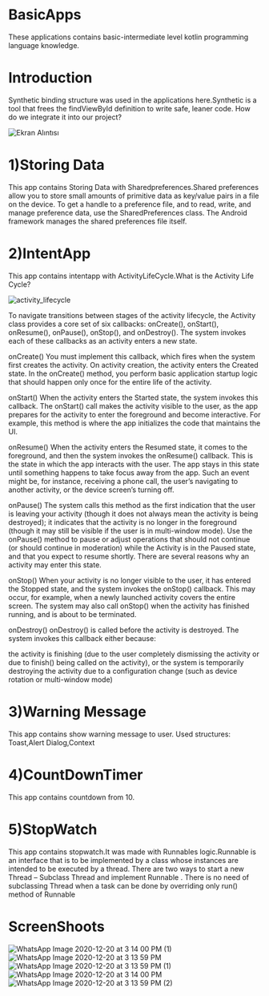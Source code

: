 # BasicApps

These applications contains basic-intermediate level kotlin programming language knowledge.

# Introduction


Synthetic binding structure was used in the applications here.Synthetic is a tool that frees the findViewById definition to write safe, leaner code.
How do we integrate it into our project?

![Ekran Alıntısı](https://user-images.githubusercontent.com/32849662/102712859-23bd2e00-42d5-11eb-918e-e6afce3e61fd.PNG)

# 1)Storing Data

This app contains Storing Data with Sharedpreferences.Shared preferences allow you to store small amounts of primitive data as key/value pairs in a file on the device. To get a handle to a preference file, and to read, write, and manage preference data, use the SharedPreferences class. The Android framework manages the shared preferences file itself.

# 2)IntentApp 

This app contains intentapp with ActivityLifeCycle.What is the Activity Life Cycle?

![activity_lifecycle](https://user-images.githubusercontent.com/32849662/102713060-63384a00-42d6-11eb-91f4-cc4010c47506.png)

To navigate transitions between stages of the activity lifecycle, the Activity class provides a core set of six callbacks: onCreate(), onStart(), onResume(), onPause(), onStop(), and onDestroy(). The system invokes each of these callbacks as an activity enters a new state.

onCreate()
You must implement this callback, which fires when the system first creates the activity. On activity creation, the activity enters the Created state. In the onCreate() method, you perform basic application startup logic that should happen only once for the entire life of the activity.

onStart()
When the activity enters the Started state, the system invokes this callback. The onStart() call makes the activity visible to the user, as the app prepares for the activity to enter the foreground and become interactive. For example, this method is where the app initializes the code that maintains the UI.

onResume()
When the activity enters the Resumed state, it comes to the foreground, and then the system invokes the onResume() callback. This is the state in which the app interacts with the user. The app stays in this state until something happens to take focus away from the app. Such an event might be, for instance, receiving a phone call, the user’s navigating to another activity, or the device screen’s turning off.

onPause()
The system calls this method as the first indication that the user is leaving your activity (though it does not always mean the activity is being destroyed); it indicates that the activity is no longer in the foreground (though it may still be visible if the user is in multi-window mode). Use the onPause() method to pause or adjust operations that should not continue (or should continue in moderation) while the Activity is in the Paused state, and that you expect to resume shortly. There are several reasons why an activity may enter this state. 

onStop()
When your activity is no longer visible to the user, it has entered the Stopped state, and the system invokes the onStop() callback. This may occur, for example, when a newly launched activity covers the entire screen. The system may also call onStop() when the activity has finished running, and is about to be terminated.

onDestroy()
onDestroy() is called before the activity is destroyed. The system invokes this callback either because:

the activity is finishing (due to the user completely dismissing the activity or due to finish() being called on the activity), or
the system is temporarily destroying the activity due to a configuration change (such as device rotation or multi-window mode)


# 3)Warning Message

This app contains show warning message to user.
Used structures: Toast,Alert Dialog,Context

# 4)CountDownTimer

This app contains countdown from 10.

# 5)StopWatch

This app contains stopwatch.It was made with Runnables logic.Runnable is an interface that is to be implemented by a class whose instances are intended to be executed by a thread. There are two ways to start a new Thread – Subclass Thread and implement Runnable . There is no need of subclassing Thread when a task can be done by overriding only run() method of Runnable

# ScreenShoots


![WhatsApp Image 2020-12-20 at 3 14 00 PM (1)](https://user-images.githubusercontent.com/32849662/102713211-6b44b980-42d7-11eb-865f-ec701ab586cf.jpeg)
![WhatsApp Image 2020-12-20 at 3 13 59 PM](https://user-images.githubusercontent.com/32849662/102713210-6b44b980-42d7-11eb-959a-26e36f7acb74.jpeg)
![WhatsApp Image 2020-12-20 at 3 13 59 PM (1)](https://user-images.githubusercontent.com/32849662/102713209-6aac2300-42d7-11eb-85cb-94fd51cee8f0.jpeg)
![WhatsApp Image 2020-12-20 at 3 14 00 PM](https://user-images.githubusercontent.com/32849662/102713206-6a138c80-42d7-11eb-8b51-45d442a2f66d.jpeg)
![WhatsApp Image 2020-12-20 at 3 13 59 PM (2)](https://user-images.githubusercontent.com/32849662/102713208-6aac2300-42d7-11eb-866e-5f1791da65cf.jpeg)


